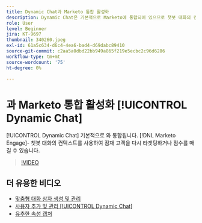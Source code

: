 ```yaml
---
title: Dynamic Chat과 Marketo 통합 활성화
description: Dynamic Chat은 기본적으로 Marketo에 통합되어 있으므로 챗봇 대화의 컨텍스트를 사용하여 잠재 고객을 다시 타겟팅하거나 점수를 매길 수 있습니다.
role: User
level: Beginner
jira: KT-9697
thumbnail: 340260.jpeg
exl-id: 61a5c634-d6c4-4ea6-bad4-d69dabc89410
source-git-commit: c2aa5a0dbd22bb949a865f219e5ecbc2c96d6286
workflow-type: tm+mt
source-wordcount: '75'
ht-degree: 0%

---
```


# 과 Marketo 통합 활성화 [!UICONTROL Dynamic Chat]

[!UICONTROL Dynamic Chat]  기본적으로 와 통합됩니다. [!DNL Marketo Engage]- 챗봇 대화의 컨텍스트를 사용하여 잠재 고객을 다시 타겟팅하거나 점수를 매길 수 있습니다.

>[!VIDEO](https://video.tv.adobe.com/v/340260/?quality=12&learn=on)

## 더 유용한 비디오

* [맞춤형 대화 상자 생성 및 관리](dialogue-management.md)
* [사용자 추가 및 관리 [!UICONTROL Dynamic Chat]](user-management.md)
* [유추한 속성 캡처](capture-inferred-attributes.md)

